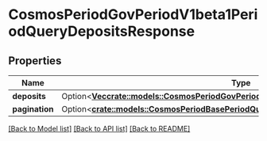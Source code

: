 # CosmosPeriodGovPeriodV1beta1PeriodQueryDepositsResponse

## Properties

Name | Type | Description | Notes
------------ | ------------- | ------------- | -------------
**deposits** | Option<[**Vec<crate::models::CosmosPeriodGovPeriodV1beta1PeriodDeposit>**](cosmos.gov.v1beta1.Deposit.md)> |  | [optional]
**pagination** | Option<[**crate::models::CosmosPeriodBasePeriodQueryPeriodV1beta1PeriodPageResponse**](cosmos.base.query.v1beta1.PageResponse.md)> |  | [optional]

[[Back to Model list]](../README.md#documentation-for-models) [[Back to API list]](../README.md#documentation-for-api-endpoints) [[Back to README]](../README.md)


